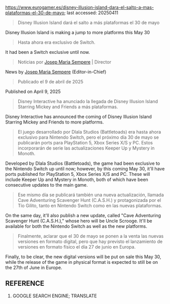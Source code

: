 https://www.eurogamer.es/disney-illusion-island-dara-el-salto-a-mas-plataformas-el-30-de-mayo; last accessed: 20250411

> Disney Illusion Island dará el salto a más plataformas el 30 de mayo

Disney Illusion Island is making a jump to more platforms this May 30

> Hasta ahora era exclusivo de Switch.

It had been a Switch exclusive until now.

> Noticias por [Josep Maria Sempere](https://www.eurogamer.es/authors/josep-maria-sempere) | Director

News by [Josep Maria Sempere](https://www.eurogamer.es/authors/josep-maria-sempere) (Editor-in-Chief)

> Publicado el 9 de abril de 2025

Published on April 9, 2025

> Disney Interactive ha anunciado la llegada de Disney Illusion Island Starring Mickey and Friends a más plataformas.

Disney Interactive has announced the coming of Disney Illusion Island Starring Mickey and Friends to more platforms.

> El juego desarrollado por Dlala Studios (Battletoads) era hasta ahora exclusivo para Nintendo Switch, pero el próximo día 30 de mayo se publicarán ports para PlayStation 5, Xbox Series X/S y PC. Estos incorporarán de serie las actualizaciones Keeper Up y Mystery in Monoth.

Developed by Dlala Studios (Battletoads), the game had been exclusive to the Nintendo Switch up until now; however, by this coming May 30, it'll have ports published for PlayStation 5, Xbox Series X/S and PC. These will include Keeper Up and Mystery in Monoth, both of which have been consecutive updates to the main game.  

> Ese mismo día se publicará también una nueva actualización, llamada Cave Adventuring Scavenger Hunt (C.A.S.H.) y protagonizada por el Tío Gilito, tanto en Nintendo Switch como en las nuevas plataformas.

On the same day, it'll also publish a new update, called "Cave Adventuring Scavenger Hunt (C.A.S.H.)," whose hero will be Uncle Scrooge. It'll be available for both the Nintendo Switch as well as the new platforms. 

> Finalmente, aclarar que el 30 de mayo se ponen a la venta las nuevas versiones en formato digital, pero que hay previsto el lanzamiento de versiones en formato físico el día 27 de junio en Europa. 

Finally, to be clear, the new digital versions will be put on sale this May 30, while the release of the game in  physical format is expected to still be on the 27th of June in Europe.

## REFERENCE

1) GOOGLE SEARCH ENGINE; TRANSLATE